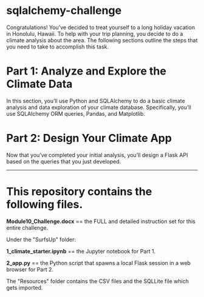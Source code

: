 # sqlalchemy-challenge

Congratulations! You've decided to treat yourself to a long holiday vacation in Honolulu, Hawaii. To help with your trip planning, you decide to do a climate analysis about the area. The following sections outline the steps that you need to take to accomplish this task.

# Part 1: Analyze and Explore the Climate Data

In this section, you’ll use Python and SQLAlchemy to do a basic climate analysis and data exploration of your climate database. Specifically, you’ll use SQLAlchemy ORM queries, Pandas, and Matplotlib.

# Part 2: Design Your Climate App

Now that you’ve completed your initial analysis, you’ll design a Flask API based on the queries that you just developed.

----------------------------------------------------------

# This repository contains the following files.

**Module10_Challenge.docx** == the FULL and detailed instruction set for this entire challenge.

Under the "SurfsUp" folder:

**1_climate_starter.ipynb** == the Jupyter notebook for Part 1.

**2_app.py** == the Python script that spawns a local Flask session in a web browser for Part 2.

The "Resources" folder contains the CSV files and the SQLLite file which gets imported.
